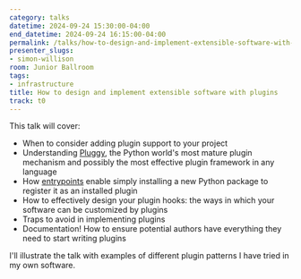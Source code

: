 ```yaml
---
category: talks
datetime: 2024-09-24 15:30:00-04:00
end_datetime: 2024-09-24 16:15:00-04:00
permalink: /talks/how-to-design-and-implement-extensible-software-with-plugins/
presenter_slugs:
- simon-willison
room: Junior Ballroom
tags:
- infrastructure
title: How to design and implement extensible software with plugins
track: t0
---
```


This talk will cover:

- When to consider adding plugin support to your project
- Understanding [Pluggy](https://pluggy.readthedocs.io/), the Python world's most mature plugin mechanism and possibly the most effective plugin framework in any language
- How [entrypoints](https://packaging.python.org/en/latest/specifications/entry-points/) enable simply installing a new Python package to register it as an installed plugin
- How to effectively design your plugin hooks: the ways in which your software can be customized by plugins
- Traps to avoid in implementing plugins
- Documentation! How to ensure potential authors have everything they need to start writing plugins

I'll illustrate the talk with examples of different plugin patterns I have tried in my own software.